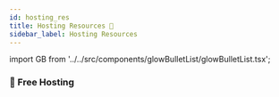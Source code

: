 ```yaml
---
id: hosting_res
title: Hosting Resources 🚀
sidebar_label: Hosting Resources
---
```


import GB from '../../src/components/glowBulletList/glowBulletList.tsx';

### 🚀 Free Hosting

<GB link="http://pages.github.com" item="Github Pages"/>
<GB link="http://netlify.com" item="Netlify"/>
<GB link="http://firebase.google.com" item="Firebase"/>
<GB link="http://aws.amazon.com" item="aws"/>
<GB link="http://netlify.com" item="netlify"/>
<GB link="http://vercel.com" item="Vercel"/>
<GB link="http://surge.sh" item="Surge.sh"/>
<GB link="http://render.com" item="Render"/>
<GB link="http://docs.gitlab.com/ee/user/project/pages" item="Gitlab Pages"/>
